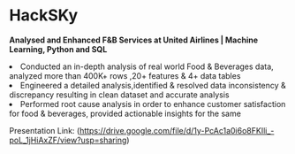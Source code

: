 # HackSKy
<b>Analysed and Enhanced F&B Services at United Airlines | Machine Learning, Python and SQL</b>

<li> Conducted an in-depth analysis of real world Food & Beverages data, analyzed more than 400K+ rows ,20+ features & 4+ data tables
<li> Engineered a detailed analysis,identified & resolved data inconsistency & discrepancy resulting in clean dataset and accurate analysis
<li> Performed root cause analysis  in order to enhance customer satisfaction for food & beverages, provided actionable insights for the same

Presentation Link: (https://drive.google.com/file/d/1y-PcAc1a0i6o8FKIli_-poL_1jHiAxZF/view?usp=sharing)
